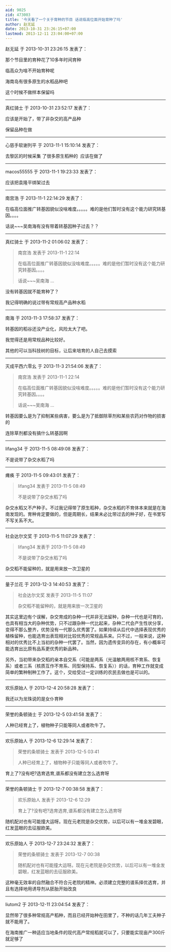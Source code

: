 ```yaml
---
aid: 9025
zid: 473003
title: '今天看了一个关于育种的节目 话说临高位面开始育种了吗'
author: 赵无延
date: 2013-10-31 23:26:15+07:00
lastmod: 2013-12-11 23:04:00+07:00
---
```


赵无延 于 2013-10-31 23:26:15 发表了：

那个节目里的育种花了10多年时间育种

临高众为啥不开始育种呢

海南岛有很多原生的水稻品种吧

这个时候不做样本保留吗

---------

真红骑士 于 2013-10-31 23:52:17 发表了：

应该是开始了，带了非杂交的高产品种

保留品种在做

---------

心慈手软谢列平 于 2013-11-1 15:10:14 发表了：

去黎区的时候采集 了很多原生稻种的  应该在做了

---------

macos55555 于 2013-11-1 19:23:33 发表了：

应该把袁隆平绑架过去

---------

南宫浩 于 2013-11-1 22:14:29 发表了：

在临高位面推广转基因貌似没啥难度。。。。。难的是他们暂时没有这个能力研究转基因。。。。

话说~~~吴南海有没有带着转基因种子过去？？

---------

真红骑士 于 2013-11-2 01:06:02 发表了：

> 南宫浩 发表于 2013-11-1 22:14
> 
> 在临高位面推广转基因貌似没啥难度。。。。。难的是他们暂时没有这个能力研究转基因。。。。
> 
> 话说~~~吴南海 ...



没有转基因就不能育种了？

我记得明确的说过带有常规高产品种水稻

---------

南海 于 2013-11-3 17:58:37 发表了：

转基因的稻谷还没产业化，风险太大了吧。

我觉得还是用常规品种比较好。

其他的可以当科技树的目标，让后来培育的人自己去摸索

---------

灭成平西六零幺 于 2013-11-3 21:54:06 发表了：

> 南宫浩 发表于 2013-11-1 22:14
> 
> 在临高位面推广转基因貌似没啥难度。。。。。难的是他们暂时没有这个能力研究转基因。。。。
> 
> 话说~~~吴南海 ...



转基因要么是为了抑制某些病害，要么是为了抵御除草剂和某些农药对作物的损害的

连除草剂都没有搞什么转基因啊

---------

lifang34 于 2013-11-5 08:49:08 发表了：

不是说带了杂交水稻了吗

---------

瘫痪 于 2013-11-5 09:43:01 发表了：

> lifang34 发表于 2013-11-5 08:49
> 
> 不是说带了杂交水稻了吗



杂交水稻又不产种子。不过我记得带了原生稻种，杂交水稻的不育体本来就是在海南发现的。育种肯定要做的，但是周期长，结果未必比带过去的种子好，在书里写不写关系不大。

---------

社会达尔文奖 于 2013-11-5 11:07:29 发表了：

> lifang34 发表于 2013-11-5 08:49
> 
> 不是说带了杂交水稻了吗



杂交稻不能留种的，就是用来放一次卫星的

---------

量子兰花 于 2013-12-3 14:40:53 发表了：

> 社会达尔文奖 发表于 2013-11-5 11:07
> 
> 杂交稻不能留种的，就是用来放一次卫星的



其实这里边有个误解，杂交育成的杂种一代并非无法留种，杂种一代也是可育的，也具有相当大的杂种优势，只不过跟杂种一代比起来，杂种二代会产生性状分享，变得不那么整齐，优势没有一代那么优秀罢了。如果持续从后代中选择表现优秀的植株留种，也能选育出表现相对比较优秀的常规品系来。只不过，一般来说，这种相对的优秀比不上当初的杂种一代罢了。当然，因为遗传变异的存在，有小概率可能选育出比原有品系更优秀的新品种。

另外，当初带来杂交稻的亲本自交系（可能是两系（光温敏两用核不育系、恢复系）或者三系（核质互作不育系、同型保持系、恢复系））的话，育种工作就变成简单的繁种制种工作了。这个，交给受过一定训练的农民去做也是可以的。

---------

欢乐原始人 于 2013-12-4 20:58:28 发表了：

我还以为龙珠说的是女仆育种

---------

荣誉的条顿骑士 于 2013-12-5 03:41:58 发表了：

人种已经育上了，植物种子只能等同人或者吹牛了。

---------

欢乐原始人 于 2013-12-6 12:29:14 发表了：

> 荣誉的条顿骑士 发表于 2013-12-5 03:41
> 
> 人种已经育上了，植物种子只能等同人或者吹牛了。



育上了?没有吧?选育选育,谱系都没有建立怎么选育呀

---------

荣誉的条顿骑士 于 2013-12-7 00:38:58 发表了：

> 欢乐原始人 发表于 2013-12-6 12:29
> 
> 育上了?没有吧?选育选育,谱系都没有建立怎么选育呀



随机配对也有可能撞大运呀。现在元老院是杂交优势，以后可以有一堆金发碧眼，红发蓝眼的去征服欧美。

---------

欢乐原始人 于 2013-12-7 23:24:32 发表了：

> 荣誉的条顿骑士 发表于 2013-12-7 00:38
> 
> 随机配对也有可能撞大运呀。现在元老院是杂交优势，以后可以有一堆金发碧眼，红发蓝眼的去征服欧美。



这种毫无效率的自然融合不符合元老院的精神。必须建立完整的谱系择优选育，并且有选择地用诱导剂从胚胎开始改良

---------

liutom2 于 2013-12-11 23:04:54 发表了：

显然带了很多种常规高产稻种，而且已经开始种在田里了，不种的话几年工夫种子就不能用了。

在海南推广一种适应当地条件的现代高产常规稻就可以了，只要能实现亩产300斤就足够了

---------

